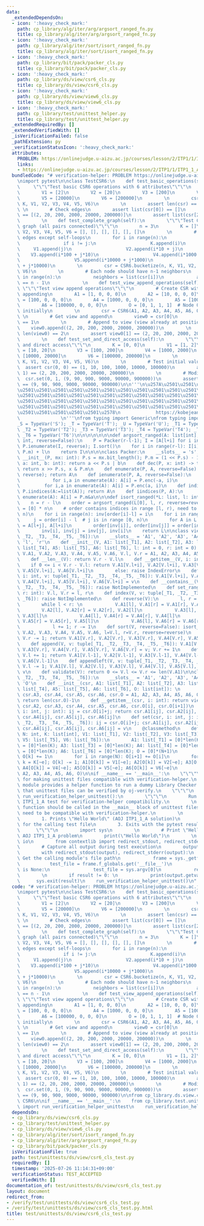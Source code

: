 ```yaml
---
data:
  _extendedDependsOn:
  - icon: ':heavy_check_mark:'
    path: cp_library/alg/iter/arg/argsort_ranged_fn.py
    title: cp_library/alg/iter/arg/argsort_ranged_fn.py
  - icon: ':heavy_check_mark:'
    path: cp_library/alg/iter/sort/isort_ranged_fn.py
    title: cp_library/alg/iter/sort/isort_ranged_fn.py
  - icon: ':heavy_check_mark:'
    path: cp_library/bit/pack/packer_cls.py
    title: cp_library/bit/pack/packer_cls.py
  - icon: ':heavy_check_mark:'
    path: cp_library/ds/view/csr6_cls.py
    title: cp_library/ds/view/csr6_cls.py
  - icon: ':heavy_check_mark:'
    path: cp_library/ds/view/view6_cls.py
    title: cp_library/ds/view/view6_cls.py
  - icon: ':heavy_check_mark:'
    path: cp_library/test/unittest_helper.py
    title: cp_library/test/unittest_helper.py
  _extendedRequiredBy: []
  _extendedVerifiedWith: []
  _isVerificationFailed: false
  _pathExtension: py
  _verificationStatusIcon: ':heavy_check_mark:'
  attributes:
    PROBLEM: https://onlinejudge.u-aizu.ac.jp/courses/lesson/2/ITP1/1/ITP1_1_A
    links:
    - https://onlinejudge.u-aizu.ac.jp/courses/lesson/2/ITP1/1/ITP1_1_A
  bundledCode: "# verification-helper: PROBLEM https://onlinejudge.u-aizu.ac.jp/courses/lesson/2/ITP1/1/ITP1_1_A\n\
    \nimport pytest\n\nclass TestCSR6:\n    def test_basic_operations(self):\n   \
    \     \"\"\"Test basic CSR6 operations with 6 attributes\"\"\"\n        K = [1]\n\
    \        V1 = [2]\n        V2 = [20]\n        V3 = [200]\n        V4 = [2000]\n\
    \        V5 = [20000]\n        V6 = [200000]\n        \n        csr = CSR6.bucketize(3,\
    \ K, V1, V2, V3, V4, V5, V6)\n        \n        assert len(csr) == 3\n       \
    \ \n        # Check edges\n        assert list(csr[0]) == []\n        assert list(csr[1])\
    \ == [(2, 20, 200, 2000, 20000, 200000)]\n        assert list(csr[2]) == []\n\
    \        \n    def test_complete_graph(self):\n        \"\"\"Test CSR6 with complete\
    \ graph (all pairs connected)\"\"\"\n        n = 3\n        K = []\n        V1,\
    \ V2, V3, V4, V5, V6 = [], [], [], [], [], []\n        \n        # Create all\
    \ edges except self-loops\n        for i in range(n):\n            for j in range(n):\n\
    \                if i != j:\n                    K.append(i)\n               \
    \     V1.append(j)\n                    V2.append(i*10 + j)\n                \
    \    V3.append(i*100 + j*10)\n                    V4.append(i*1000 + j*100)\n\
    \                    V5.append(i*10000 + j*1000)\n                    V6.append(i*100000\
    \ + j*10000)\n        \n        csr = CSR6.bucketize(n, K, V1, V2, V3, V4, V5,\
    \ V6)\n        \n        # Each node should have n-1 neighbors\n        for i\
    \ in range(n):\n            neighbors = list(csr[i])\n            assert len(neighbors)\
    \ == n - 1\n            \n    def test_view_append_operations(self):\n       \
    \ \"\"\"Test view append operations\"\"\"\n        # Create CSR with space for\
    \ appending\n        A1 = [1, 0, 0, 0]\n        A2 = [10, 0, 0, 0]\n        A3\
    \ = [100, 0, 0, 0]\n        A4 = [1000, 0, 0, 0]\n        A5 = [10000, 0, 0, 0]\n\
    \        A6 = [100000, 0, 0, 0]\n        O = [0, 1, 1, 1]  # Node 0 has 1 edge\
    \ initially\n        \n        csr = CSR6(A1, A2, A3, A4, A5, A6, O)\n       \
    \ \n        # Get view and append\n        view0 = csr[0]\n        assert len(view0)\
    \ == 1\n        \n        # Append to view (view already at position 1)\n    \
    \    view0.append((2, 20, 200, 2000, 20000, 200000))\n        \n        assert\
    \ len(view0) == 2\n        assert view0[1] == (2, 20, 200, 2000, 20000, 200000)\n\
    \        \n    def test_set_and_direct_access(self):\n        \"\"\"Test set operation\
    \ and direct access\"\"\"\n        K = [0, 0]\n        V1 = [1, 2]\n        V2\
    \ = [10, 20]\n        V3 = [100, 200]\n        V4 = [1000, 2000]\n        V5 =\
    \ [10000, 20000]\n        V6 = [100000, 200000]\n        \n        csr = CSR6.bucketize(3,\
    \ K, V1, V2, V3, V4, V5, V6)\n        \n        # Test initial values\n      \
    \  assert csr(0, 0) == (1, 10, 100, 1000, 10000, 100000)\n        assert csr(0,\
    \ 1) == (2, 20, 200, 2000, 20000, 200000)\n        \n        # Modify\n      \
    \  csr.set(0, 1, (9, 90, 900, 9000, 90000, 900000))\n        assert csr(0, 1)\
    \ == (9, 90, 900, 9000, 90000, 900000)\n\n'''\n\u257A\u2501\u2501\u2501\u2501\u2501\
    \u2501\u2501\u2501\u2501\u2501\u2501\u2501\u2501\u2501\u2501\u2501\u2501\u2501\
    \u2501\u2501\u2501\u2501\u2501\u2501\u2501\u2501\u2501\u2501\u2501\u2501\u2501\
    \u2501\u2501\u2501\u2501\u2501\u2501\u2501\u2501\u2501\u2501\u2501\u2501\u2501\
    \u2501\u2501\u2501\u2501\u2501\u2501\u2501\u2501\u2501\u2501\u2501\u2501\u2501\
    \u2501\u2501\u2501\u2501\u2501\u2578\n             https://kobejean.github.io/cp-library\
    \               \n'''\nfrom typing import Generic\nfrom typing import TypeVar\n\
    _S = TypeVar('S'); _T = TypeVar('T'); _U = TypeVar('U'); _T1 = TypeVar('T1');\
    \ _T2 = TypeVar('T2'); _T3 = TypeVar('T3'); _T4 = TypeVar('T4'); _T5 = TypeVar('T5');\
    \ _T6 = TypeVar('T6')\n\n\n\n\n\n\ndef argsort_ranged(A: list[int], l: int, r:\
    \ int, reverse=False):\n    P = Packer(r-l-1); I = [A[l+i] for i in range(r-l)];\
    \ P.ienumerate(I, reverse); I.sort()\n    for i in range(r-l): I[i] = (I[i] &\
    \ P.m) + l\n    return I\n\n\n\nclass Packer:\n    __slots__ = 's', 'm'\n    def\
    \ __init__(P, mx: int): P.s = mx.bit_length(); P.m = (1 << P.s) - 1\n    def enc(P,\
    \ a: int, b: int): return a << P.s | b\n    def dec(P, x: int) -> tuple[int, int]:\
    \ return x >> P.s, x & P.m\n    def enumerate(P, A, reverse=False): P.ienumerate(A:=list(A),\
    \ reverse); return A\n    def ienumerate(P, A, reverse=False):\n        if reverse:\n\
    \            for i,a in enumerate(A): A[i] = P.enc(-a, i)\n        else:\n   \
    \         for i,a in enumerate(A): A[i] = P.enc(a, i)\n    def indices(P, A: list[int]):\
    \ P.iindices(A:=list(A)); return A\n    def iindices(P, A):\n        for i,a in\
    \ enumerate(A): A[i] = P.m&a\n\n\ndef isort_ranged(*L: list, l: int, r: int, reverse=False):\n\
    \    n = r - l\n    order = argsort_ranged(L[0], l, r, reverse=reverse)\n    inv\
    \ = [0] * n\n    # order contains indices in range [l, r), need to map to [0,\
    \ n)\n    for i in range(n): inv[order[i]-l] = i\n    for i in range(n):\n   \
    \     j = order[i] - l  # j is in range [0, n)\n        for A in L: A[l+i], A[l+j]\
    \ = A[l+j], A[l+i]\n        order[inv[i]], order[inv[j]] = order[inv[j]], order[inv[i]]\n\
    \        inv[i], inv[j] = inv[j], inv[i]\n    return L\n\nclass view6(Generic[_T1,\
    \ _T2, _T3, _T4, _T5, _T6]):\n    __slots__ = 'A1', 'A2', 'A3', 'A4', 'A5', 'A6',\
    \ 'l', 'r'\n    def __init__(V, A1: list[_T1], A2: list[_T2], A3: list[_T3], A4:\
    \ list[_T4], A5: list[_T5], A6: list[_T6], l: int = 0, r: int = 0): \n       \
    \ V.A1, V.A2, V.A3, V.A4, V.A5, V.A6, V.l, V.r = A1, A2, A3, A4, A5, A6, l, r\n\
    \    def __len__(V): return V.r - V.l\n    def __getitem__(V, i: int): \n    \
    \    if 0 <= i < V.r - V.l: return V.A1[V.l+i], V.A2[V.l+i], V.A3[V.l+i], V.A4[V.l+i],\
    \ V.A5[V.l+i], V.A6[V.l+i]\n        else: raise IndexError\n    def __setitem__(V,\
    \ i: int, v: tuple[_T1, _T2, _T3, _T4, _T5, _T6]): V.A1[V.l+i], V.A2[V.l+i], V.A3[V.l+i],\
    \ V.A4[V.l+i], V.A5[V.l+i], V.A6[V.l+i] = v\n    def __contains__(V, v: tuple[_T1,\
    \ _T2, _T3, _T4, _T5, _T6]): raise NotImplemented\n    def set_range(V, l: int,\
    \ r: int): V.l, V.r = l, r\n    def index(V, v: tuple[_T1, _T2, _T3, _T4, _T5,\
    \ _T6]): raise NotImplemented\n    def reverse(V):\n        l, r = V.l, V.r-1\n\
    \        while l < r: \n            V.A1[l], V.A1[r] = V.A1[r], V.A1[l]\n    \
    \        V.A2[l], V.A2[r] = V.A2[r], V.A2[l]\n            V.A3[l], V.A3[r] = V.A3[r],\
    \ V.A3[l]\n            V.A4[l], V.A4[r] = V.A4[r], V.A4[l]\n            V.A5[l],\
    \ V.A5[r] = V.A5[r], V.A5[l]\n            V.A6[l], V.A6[r] = V.A6[r], V.A6[l]\n\
    \            l += 1; r -= 1\n    def sort(V, reverse=False): isort_ranged(V.A1,\
    \ V.A2, V.A3, V.A4, V.A5, V.A6, l=V.l, r=V.r, reverse=reverse)\n    def pop(V):\
    \ V.r -= 1; return V.A1[V.r], V.A2[V.r], V.A3[V.r], V.A4[V.r], V.A5[V.r], V.A6[V.r]\n\
    \    def append(V, v: tuple[_T1, _T2, _T3, _T4, _T5, _T6]): V.A1[V.r], V.A2[V.r],\
    \ V.A3[V.r], V.A4[V.r], V.A5[V.r], V.A6[V.r] = v; V.r += 1\n    def popleft(V):\
    \ V.l += 1; return V.A1[V.l-1], V.A2[V.l-1], V.A3[V.l-1], V.A4[V.l-1], V.A5[V.l-1],\
    \ V.A6[V.l-1]\n    def appendleft(V, v: tuple[_T1, _T2, _T3, _T4, _T5, _T6]):\
    \ V.l -= 1; V.A1[V.l], V.A2[V.l], V.A3[V.l], V.A4[V.l], V.A5[V.l], V.A6[V.l] =\
    \ v\n    def validate(V): return 0 <= V.l <= V.r <= len(V.A1)\n\nclass CSR6(Generic[_T1,\
    \ _T2, _T3, _T4, _T5, _T6]):\n    __slots__ = 'A1', 'A2', 'A3', 'A4', 'A5', 'A6',\
    \ 'O'\n    def __init__(csr, A1: list[_T1], A2: list[_T2], A3: list[_T3], A4:\
    \ list[_T4], A5: list[_T5], A6: list[_T6], O: list[int]): \n        csr.A1, csr.A2,\
    \ csr.A3, csr.A4, csr.A5, csr.A6, csr.O = A1, A2, A3, A4, A5, A6, O\n    def __len__(csr):\
    \ return len(csr.O)-1\n    def __getitem__(csr, i: int): return view6(csr.A1,\
    \ csr.A2, csr.A3, csr.A4, csr.A5, csr.A6, csr.O[i], csr.O[i+1])\n    def __call__(csr,\
    \ i: int, j: int): ij = csr.O[i]+j; return csr.A1[ij], csr.A2[ij], csr.A3[ij],\
    \ csr.A4[ij], csr.A5[ij], csr.A6[ij]\n    def set(csr, i: int, j: int, v: tuple[_T1,\
    \ _T2, _T3, _T4, _T5, _T6]): ij = csr.O[i]+j; csr.A1[ij], csr.A2[ij], csr.A3[ij],\
    \ csr.A4[ij], csr.A5[ij], csr.A6[ij] = v\n    @classmethod\n    def bucketize(cls,\
    \ N: int, K: list[int], V1: list[_T1], V2: list[_T2], V3: list[_T3], V4: list[_T4],\
    \ V5: list[_T5], V6: list[_T6]):\n        A1: list[_T1] = [0]*len(K); A2: list[_T2]\
    \ = [0]*len(K); A3: list[_T3] = [0]*len(K); A4: list[_T4] = [0]*len(K); A5: list[_T5]\
    \ = [0]*len(K); A6: list[_T6] = [0]*len(K); O = [0]*(N+1)\n        for k in K:\
    \ O[k] += 1\n        for i in range(N): O[i+1] += O[i]\n        for e in range(len(K)):\
    \ k = K[~e]; O[k] -= 1; A1[O[k]] = V1[~e]; A2[O[k]] = V2[~e]; A3[O[k]] = V3[~e];\
    \ A4[O[k]] = V4[~e]; A5[O[k]] = V5[~e]; A6[O[k]] = V6[~e]\n        return cls(A1,\
    \ A2, A3, A4, A5, A6, O)\n\nif __name__ == '__main__':\n    \"\"\"\n    Helper\
    \ for making unittest files compatible with verification-helper.\n    \n    This\
    \ module provides a helper function to run a dummy Library Checker test\n    so\
    \ that unittest files can be verified by oj-verify.\n    \"\"\"\n    \n    def\
    \ run_verification_helper_unittest():\n        \"\"\"\n        Run a dummy AOJ\
    \ ITP1_1_A test for verification-helper compatibility.\n        \n        This\
    \ function should be called in the __main__ block of unittest files\n        that\
    \ need to be compatible with verification-helper.\n        \n        The function:\n\
    \        1. Prints \"Hello World\" (AOJ ITP1_1_A solution)\n        2. Runs pytest\
    \ for the calling test file\n        3. Exits with the pytest result code\n  \
    \      \"\"\"\n        import sys\n        \n        # Print \"Hello World\" for\
    \ AOJ ITP1_1_A problem\n        print(\"Hello World\")\n        \n        import\
    \ io\n        from contextlib import redirect_stdout, redirect_stderr\n    \n\
    \        # Capture all output during test execution\n        output = io.StringIO()\n\
    \        with redirect_stdout(output), redirect_stderr(output):\n            #\
    \ Get the calling module's file path\n            frame = sys._getframe(1)\n \
    \           test_file = frame.f_globals.get('__file__')\n            if test_file\
    \ is None:\n                test_file = sys.argv[0]\n            result = pytest.main([test_file])\n\
    \        \n        if result != 0: \n            print(output.getvalue())\n  \
    \      sys.exit(result)\n    run_verification_helper_unittest()\n"
  code: "# verification-helper: PROBLEM https://onlinejudge.u-aizu.ac.jp/courses/lesson/2/ITP1/1/ITP1_1_A\n\
    \nimport pytest\n\nclass TestCSR6:\n    def test_basic_operations(self):\n   \
    \     \"\"\"Test basic CSR6 operations with 6 attributes\"\"\"\n        K = [1]\n\
    \        V1 = [2]\n        V2 = [20]\n        V3 = [200]\n        V4 = [2000]\n\
    \        V5 = [20000]\n        V6 = [200000]\n        \n        csr = CSR6.bucketize(3,\
    \ K, V1, V2, V3, V4, V5, V6)\n        \n        assert len(csr) == 3\n       \
    \ \n        # Check edges\n        assert list(csr[0]) == []\n        assert list(csr[1])\
    \ == [(2, 20, 200, 2000, 20000, 200000)]\n        assert list(csr[2]) == []\n\
    \        \n    def test_complete_graph(self):\n        \"\"\"Test CSR6 with complete\
    \ graph (all pairs connected)\"\"\"\n        n = 3\n        K = []\n        V1,\
    \ V2, V3, V4, V5, V6 = [], [], [], [], [], []\n        \n        # Create all\
    \ edges except self-loops\n        for i in range(n):\n            for j in range(n):\n\
    \                if i != j:\n                    K.append(i)\n               \
    \     V1.append(j)\n                    V2.append(i*10 + j)\n                \
    \    V3.append(i*100 + j*10)\n                    V4.append(i*1000 + j*100)\n\
    \                    V5.append(i*10000 + j*1000)\n                    V6.append(i*100000\
    \ + j*10000)\n        \n        csr = CSR6.bucketize(n, K, V1, V2, V3, V4, V5,\
    \ V6)\n        \n        # Each node should have n-1 neighbors\n        for i\
    \ in range(n):\n            neighbors = list(csr[i])\n            assert len(neighbors)\
    \ == n - 1\n            \n    def test_view_append_operations(self):\n       \
    \ \"\"\"Test view append operations\"\"\"\n        # Create CSR with space for\
    \ appending\n        A1 = [1, 0, 0, 0]\n        A2 = [10, 0, 0, 0]\n        A3\
    \ = [100, 0, 0, 0]\n        A4 = [1000, 0, 0, 0]\n        A5 = [10000, 0, 0, 0]\n\
    \        A6 = [100000, 0, 0, 0]\n        O = [0, 1, 1, 1]  # Node 0 has 1 edge\
    \ initially\n        \n        csr = CSR6(A1, A2, A3, A4, A5, A6, O)\n       \
    \ \n        # Get view and append\n        view0 = csr[0]\n        assert len(view0)\
    \ == 1\n        \n        # Append to view (view already at position 1)\n    \
    \    view0.append((2, 20, 200, 2000, 20000, 200000))\n        \n        assert\
    \ len(view0) == 2\n        assert view0[1] == (2, 20, 200, 2000, 20000, 200000)\n\
    \        \n    def test_set_and_direct_access(self):\n        \"\"\"Test set operation\
    \ and direct access\"\"\"\n        K = [0, 0]\n        V1 = [1, 2]\n        V2\
    \ = [10, 20]\n        V3 = [100, 200]\n        V4 = [1000, 2000]\n        V5 =\
    \ [10000, 20000]\n        V6 = [100000, 200000]\n        \n        csr = CSR6.bucketize(3,\
    \ K, V1, V2, V3, V4, V5, V6)\n        \n        # Test initial values\n      \
    \  assert csr(0, 0) == (1, 10, 100, 1000, 10000, 100000)\n        assert csr(0,\
    \ 1) == (2, 20, 200, 2000, 20000, 200000)\n        \n        # Modify\n      \
    \  csr.set(0, 1, (9, 90, 900, 9000, 90000, 900000))\n        assert csr(0, 1)\
    \ == (9, 90, 900, 9000, 90000, 900000)\n\nfrom cp_library.ds.view.csr6_cls import\
    \ CSR6\n\nif __name__ == '__main__':\n    from cp_library.test.unittest_helper\
    \ import run_verification_helper_unittest\n    run_verification_helper_unittest()"
  dependsOn:
  - cp_library/ds/view/csr6_cls.py
  - cp_library/test/unittest_helper.py
  - cp_library/ds/view/view6_cls.py
  - cp_library/alg/iter/sort/isort_ranged_fn.py
  - cp_library/alg/iter/arg/argsort_ranged_fn.py
  - cp_library/bit/pack/packer_cls.py
  isVerificationFile: true
  path: test/unittests/ds/view/csr6_cls_test.py
  requiredBy: []
  timestamp: '2025-07-26 11:14:31+09:00'
  verificationStatus: TEST_ACCEPTED
  verifiedWith: []
documentation_of: test/unittests/ds/view/csr6_cls_test.py
layout: document
redirect_from:
- /verify/test/unittests/ds/view/csr6_cls_test.py
- /verify/test/unittests/ds/view/csr6_cls_test.py.html
title: test/unittests/ds/view/csr6_cls_test.py
---
```

